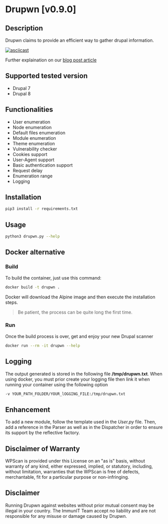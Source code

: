 # Drupwn [v0.9.0]

## Description

Drupwn claims to provide an efficient way to gather drupal information.

[![asciicast](https://asciinema.org/a/42383.png)](https://asciinema.org/a/J6dQmUJVskyHV07iARITfoLan)

Further explaination on our [blog post article](https://www.immunit.ch/en/blog/2018/04/10/yet-another-drupal-scanner-drupwn-2/)

## Supported tested version

* Drupal 7
* Drupal 8

## Functionalities

* User enumeration
* Node enumeration
* Default files enumeration
* Module enumeration
* Theme enumeration
* Vulnerability checker
* Cookies support
* User-Agent support
* Basic authentication support
* Request delay
* Enumeration range
* Logging

## Installation

```bash
pip3 install -r requirements.txt
```

## Usage

```bash
python3 drupwn.py --help
```

## Docker alternative

### Build

To build the container, just use this command:

```bash
docker build -t drupwn .
```

Docker will download the Alpine image and then execute the installation steps.

> Be patient, the process can be quite long the first time.

### Run

Once the build process is over, get and enjoy your new Drupal scanner

```bash
docker run --rm -it drupwn --help
```

## Logging

The output generated is stored in the following file **/tmp/drupwn.txt**.
When using docker, you must prior create your logging file then link it when running your container using the following option

```bash
-v YOUR_PATH_FOLDER/YOUR_lOGGING_FILE:/tmp/drupwn.txt
```

## Enhancement

To add a new module, follow the template used in the *User.py* file.
Then, add a reference in the Parser as well as in the Dispatcher in order to ensure its support by the reflective factory.

## Disclaimer of Warranty

WPScan is provided under this License on an "as is" basis, without warranty of any kind, either expressed, implied, or statutory, including, without limitation, warranties that the WPScan is free of defects, merchantable, fit for a particular purpose or non-infringing.

## Disclaimer

Running Drupwn against websites without prior mutual consent may be illegal in your country. The ImmunIT Team accept no liability and are not responsible for any misuse or damage caused by Drupwn.
